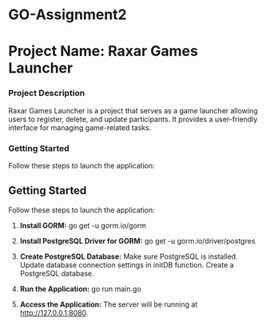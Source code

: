﻿# GO-Assignment2
# Project Name: Raxar Games Launcher
### Project Description
Raxar Games Launcher is a project that serves as a game launcher allowing users to register, delete, and update participants. It provides a user-friendly interface for managing game-related tasks.
### Getting Started
Follow these steps to launch the application:

## Getting Started
Follow these steps to launch the application:

1. **Install GORM:**
   go get -u gorm.io/gorm

2. **Install PostgreSQL Driver for GORM:**
  go get -u gorm.io/driver/postgres
3. **Create PostgreSQL Database:**
Make sure PostgreSQL is installed.
Update database connection settings in initDB function.
Create a PostgreSQL database.

4. **Run the Application:**
  go run main.go

5. **Access the Application:**
The server will be running at http://127.0.0.1:8080.
